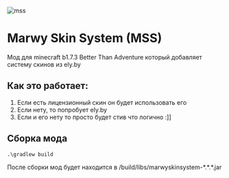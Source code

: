 ![mss](https://github.com/user-attachments/assets/68689189-04ee-4dd3-95f3-b16321a53029)
# Marwy Skin System (MSS)
Мод для minecraft b1.7.3 Better Than Adventure который добавляет систему скинов из ely.by

## Как это работает:
1. Если есть лицензионный скин он будет использовать его
2. Если нету, то попробует ely.by
3. Если и его нету то просто будет стив что логично :]]

## Сборка мода
```cmd
.\gradlew build
```
После сборки мод будет находится в /build/libs/marwyskinsystem-\*.\*.\*.jar
